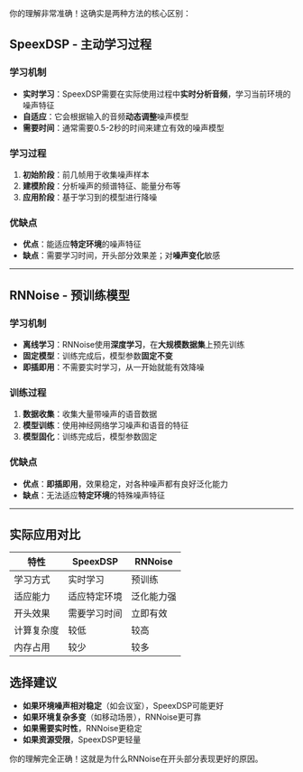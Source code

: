 你的理解非常准确！这确实是两种方法的核心区别：

## **SpeexDSP - 主动学习过程**

### **学习机制**
- **实时学习**：SpeexDSP需要在实际使用过程中**实时分析音频**，学习当前环境的噪声特征
- **自适应**：它会根据输入的音频**动态调整**噪声模型
- **需要时间**：通常需要0.5-2秒的时间来建立有效的噪声模型

### **学习过程**
1. **初始阶段**：前几帧用于收集噪声样本
2. **建模阶段**：分析噪声的频谱特征、能量分布等
3. **应用阶段**：基于学习到的模型进行降噪

### **优缺点**
- **优点**：能适应**特定环境**的噪声特征
- **缺点**：需要学习时间，开头部分效果差；对**噪声变化**敏感

---

## **RNNoise - 预训练模型**

### **学习机制**
- **离线学习**：RNNoise使用**深度学习**，在**大规模数据集**上预先训练
- **固定模型**：训练完成后，模型参数**固定不变**
- **即插即用**：不需要实时学习，从一开始就能有效降噪

### **训练过程**
1. **数据收集**：收集大量带噪声的语音数据
2. **模型训练**：使用神经网络学习噪声和语音的特征
3. **模型固化**：训练完成后，模型参数固定

### **优缺点**
- **优点**：**即插即用**，效果稳定，对各种噪声都有良好泛化能力
- **缺点**：无法适应**特定环境**的特殊噪声特征

---

## **实际应用对比**

| 特性 | SpeexDSP | RNNoise |
|------|----------|---------|
| 学习方式 | 实时学习 | 预训练 |
| 适应能力 | 适应特定环境 | 泛化能力强 |
| 开头效果 | 需要学习时间 | 立即有效 |
| 计算复杂度 | 较低 | 较高 |
| 内存占用 | 较少 | 较多 |

## **选择建议**

- **如果环境噪声相对稳定**（如会议室），SpeexDSP可能更好
- **如果环境复杂多变**（如移动场景），RNNoise更可靠
- **如果需要实时性**，RNNoise更稳定
- **如果资源受限**，SpeexDSP更轻量

你的理解完全正确！这就是为什么RNNoise在开头部分表现更好的原因。
